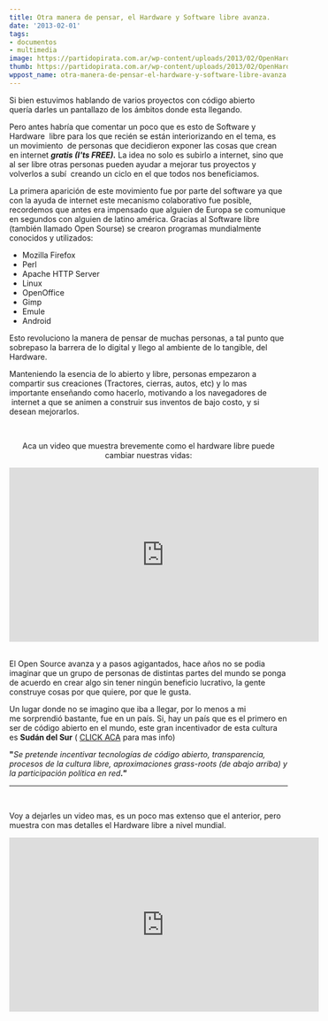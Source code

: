 ```yaml
---
title: Otra manera de pensar, el Hardware y Software libre avanza.
date: '2013-02-01'
tags:
- documentos
- multimedia
image: https://partidopirata.com.ar/wp-content/uploads/2013/02/OpenHardware.png
thumb: https://partidopirata.com.ar/wp-content/uploads/2013/02/OpenHardware-150x150.png
wppost_name: otra-manera-de-pensar-el-hardware-y-software-libre-avanza
---
```


Si bien estuvimos hablando de varios proyectos con código abierto quería darles un pantallazo de los ámbitos donde esta llegando.

Pero antes habría que comentar un poco que es esto de Software y Hardware  libre para los que recién se están interiorizando en el tema, es un movimiento  de personas que decidieron exponer las cosas que crean en internet <strong><em>gratis (<strong>I'ts FREE).</strong></em></strong> La idea no solo es subirlo a internet, sino que al ser libre otras personas pueden ayudar a mejorar tus proyectos y volverlos a subí  creando un ciclo en el que todos nos beneficiamos.
<strong></strong>

La primera aparición de este movimiento fue por parte del software ya que con la ayuda de internet este mecanismo colaborativo fue posible, recordemos que antes era impensado que alguien de Europa se comunique en segundos con alguien de latino américa. Gracias al Software libre (también llamado Open Sourse) se crearon programas mundialmente conocidos y utilizados:

- Mozilla Firefox
- Perl
- Apache HTTP Server
- Linux
- OpenOffice
- Gimp
- Emule
- Android

Esto revoluciono la manera de pensar de muchas personas, a tal punto que sobrepaso la barrera de lo digital y llego al ambiente de lo tangible, del Hardware.

Manteniendo la esencia de lo abierto y libre, personas empezaron a compartir sus creaciones (Tractores, cierras, autos, etc) y lo mas importante enseñando como hacerlo, motivando a los navegadores de  internet a que se animen a construir sus inventos de bajo costo, y si desean mejorarlos.

&nbsp;
<p style="text-align: center;">Aca un video que muestra brevemente como el hardware libre puede cambiar nuestras vidas:</p>

<center><iframe src="http://www.youtube.com/embed/gEzC23R-XVQ" height="315" width="560" allowfullscreen="" frameborder="0"></iframe></center>&nbsp;

El Open Source avanza y a pasos agigantados, hace años no se podia imaginar que un grupo de personas de distintas partes del mundo se ponga de acuerdo en crear algo sin tener ningún beneficio lucrativo, la gente construye cosas por que quiere, por que le gusta.

Un lugar donde no se imagino que iba a llegar, por lo menos a mi me sorprendió bastante, fue en un país. Si, hay un país que es el primero en ser de código abierto en el mundo, este gran incentivador de esta cultura es <strong>Sudán del Sur</strong> ( <a href="http://blogs.20minutos.es/codigo-abierto/2013/01/30/sudan-del-sur-el-primer-pais-de-codigo-abierto-del-mundo/">CLICK ACA</a> para mas info)

<strong>"</strong><em>Se pretende incentivar tecnologías de código abierto, transparencia, procesos de la cultura libre, aproximaciones grass-roots (de abajo arriba) y la participación política en red<strong>."</strong></em>

_____________________________________________________________

&nbsp;

Voy a dejarles un video mas, es un poco mas extenso que el anterior, pero muestra con mas detalles el Hardware libre a nivel mundial.

<center><iframe src="http://www.youtube.com/embed/ftc8wSREQKU" height="315" width="560" allowfullscreen="" frameborder="0"></iframe></center>
